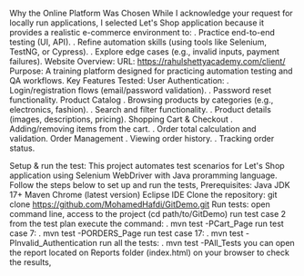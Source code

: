 Why the Online Platform Was Chosen
While I acknowledge your request for locally run applications, I selected Let's Shop application because it provides a realistic e-commerce environment to:
      . Practice end-to-end testing (UI, API).
      . Refine automation skills (using tools like Selenium, TestNG, or Cypress).
      . Explore edge cases (e.g., invalid inputs, payment failures).
Website Overview:
  URL: https://rahulshettyacademy.com/client/
  Purpose: A training platform designed for practicing automation testing and QA workflows.
Key Features Tested:
  User Authentication:
    . Login/registration flows (email/password validation).
    . Password reset functionality.
  Product Catalog
    . Browsing products by categories (e.g., electronics, fashion).
    . Search and filter functionality.
    . Product details (images, descriptions, pricing).
  Shopping Cart & Checkout
    . Adding/removing items from the cart.
    . Order total calculation and validation.
  Order Management
    . Viewing order history.
    . Tracking order status.

Setup & run the test:
This project automates test scenarios for Let's Shop application using Selenium WebDriver with Java proramming language. Follow the steps below to set up and run the tests,
Prerequisites:
    Java JDK 17+
    Maven
    Chrome (latest version)
    Eclipse IDE
Clone the repository:
  git clone https://github.com/MohamedHafdi/GitDemo.git 
Run tests:
  open command line, 
  access to the project (cd path/to/GitDemo)
  run test case 2 from the test plan execute the command:
    . mvn test -PCart_Page
  run test case 7:
    . mvn test -PORDERS_Page
  run test case 17:
    . mvn test -PInvalid_Authentication
  run all the tests:
    . mvn test -PAll_Tests
you can open the report located on Reports folder (index.html) on your browser to check the results,

      
